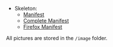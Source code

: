 - Skeleton:
	- [Manifest](https://carbon.now.sh/?bg=rgba%28171%2C+184%2C+195%2C+1%29&t=material&wt=none&l=application%2Fjson&width=680&ds=true&dsyoff=20px&dsblur=68px&wc=true&wa=true&pv=56px&ph=56px&ln=false&fl=1&fm=Hack&fs=14px&lh=133%25&si=false&es=2x&wm=false&code=%257B%250A%2520%2520%252F%252F%2520Required%250A%2520%2520%2522name%2522%253A%2520%2522My%2520awesome%2520Extension%2522%252C%250A%2520%2520%2522version%2522%253A%2520%2522versionString%2522%252C%250A%2520%2520%2522manifest_version%2522%253A%25203%250A%257D&tb=manifest.json)
	- [Complete Manifest](https://carbon.now.sh/?bg=rgba%28171%2C+184%2C+195%2C+1%29&t=material&wt=none&l=application%2Fjson&width=680&ds=true&dsyoff=20px&dsblur=68px&wc=true&wa=true&pv=56px&ph=56px&ln=false&fl=1&fm=Hack&fs=14px&lh=133%25&si=false&es=2x&wm=false&code=%257B%250A%2520%2520%252F%252F%2520Required%250A%2520%2520%2522name%2522%253A%2520%2522My%2520awesome%2520Extension%2522%252C%250A%2520%2520%2522version%2522%253A%2520%2522versionString%2522%252C%250A%2520%2520%2522manifest_version%2522%253A%25203%252C%250A%250A%2520%2520%252F%252F%2520Recommended%250A%2520%2520%2522action%2522%253A%2520%257B%257D%252C%250A%2520%2520%2522default_locale%2522%253A%2520%2522en%2522%252C%250A%2520%2520%2522description%2522%253A%2520%2522This%2520is%2520my%2520awesome%2520extension.%2522%252C%250A%2520%2520%2522icons%2522%253A%2520%257B%257D%252C%250A%250A%2520%2520%252F%252F%2520Optional%250A%2520%2520%2522action%2522%253A%2520%2522%2522%252C%250A%2520%2520%2522author%2522%253A%2520%2522%2522%252C%250A%2520%2520%2522automation%2522%253A%2520%2522%2522%252C%250A%2520%2520%2522background%2522%253A%2520%257B%250A%2520%2520%2520%2520%252F%252F%2520Required%2520if%2520%2560background%2560%2520exists%250A%2520%2520%2520%2520%2522service_worker%2522%253A%2520%2522%2522%250A%2520%2520%257D%252C%250A%2520%2520%2522chrome_settings_overrides%2522%253A%2520%257B%257D%252C%250A%2520%2520%2522chrome_url_overrides%2522%253A%2520%257B%257D%252C%250A%2520%2520%2522commands%2522%253A%2520%257B%257D%252C%250A%2520%2520%2522content_capabilities%2522%253A%2520%2522%2522%252C%250A%2520%2520%2522content_scripts%2522%253A%2520%255B%255D%252C%250A%2520%2520%2522content_security_policy%2522%253A%2520%2522policyString%2522%252C%250A%2520%2520%2522converted_from_user_script%2522%253A%2520%2522%2522%252C%250A%2520%2520%2522current_locale%2522%253A%2520%2522%2522%252C%250A%2520%2520%2522declarative_net_request%2522%253A%2520%2522%2522%252C%250A%2520%2520%2522devtools_page%2522%253A%2520%2522devtools.html%2522%252C%250A%2520%2520%2522differential_fingerprint%2522%253A%2520%2522%2522%252C%250A%2520%2520%2522event_rules%2522%253A%2520%255B%255D%252C%250A%2520%2520%2522externally_connectable%2522%253A%2520%257B%250A%2520%2520%2520%2520%2522matches%2522%253A%2520%255B%2522*%253A%252F%252F*.contoso.com%252F*%2522%255D%250A%2520%2520%257D%252C%250A%2520%2520%2522file_browser_handlers%2522%253A%2520%255B%255D%252C%250A%2520%2520%2522file_system_provider_capabilities%2522%253A%2520%257B%250A%2520%2520%2520%2520%2522configurable%2522%253A%2520true%252C%250A%2520%2520%2520%2520%2522multiple_mounts%2522%253A%2520true%252C%250A%2520%2520%2520%2520%2522source%2522%253A%2520%2522network%2522%250A%2520%2520%257D%252C%250A%2520%2520%2522homepage_url%2522%253A%2520%2522http%253A%252F%252Fpath%252Fto%252Fhomepage%2522%252C%250A%2520%2520%2522host_permissions%2522%253A%2520%255B%255D%252C%250A%2520%2520%2522import%2522%253A%2520%255B%257B%2522id%2522%253A%2520%252212345%2522%257D%255D%252C%250A%2520%2520%2522incognito%2522%253A%2520%2522spanning%252C%2520split%252C%2520or%2520not_allowed%2522%252C%250A%2520%2520%2522input_components%2522%253A%2520%2522%2522%252C%250A%2520%2520%2522key%2522%253A%2520%2522publicKey%2522%252C%250A%2520%2520%2522minimum_chrome_version%2522%253A%2520%2522versionString%2522%252C%250A%2520%2520%2522nacl_modules%2522%253A%2520%255B%255D%252C%250A%2520%2520%2522natively_connectable%2522%253A%2520%2522%2522%252C%250A%2520%2520%2522oauth2%2522%253A%2520%2522%2522%252C%250A%2520%2520%2522offline_enabled%2522%253A%2520true%252C%250A%2520%2520%2522omnibox%2522%253A%2520%257B%250A%2520%2520%2520%2520%2522keyword%2522%253A%2520%2522aString%2522%250A%2520%2520%257D%252C%250A%2520%2520%2522optional_permissions%2522%253A%2520%255B%2522tabs%2522%255D%252C%250A%2520%2520%2522options_page%2522%253A%2520%2522options.html%2522%252C%250A%2520%2520%2522options_ui%2522%253A%2520%257B%250A%2520%2520%2520%2520%2522chrome_style%2522%253A%2520true%252C%250A%2520%2520%2520%2520%2522page%2522%253A%2520%2522options.html%2522%250A%2520%2520%257D%252C%250A%2520%2520%2522permissions%2522%253A%2520%255B%2522tabs%2522%255D%252C%250A%2520%2520%2522platforms%2522%253A%2520%2522%2522%252C%250A%2520%2520%2522replacement_web_app%2522%253A%2520%2522%2522%252C%250A%2520%2520%2522requirements%2522%253A%2520%257B%257D%252C%250A%2520%2520%2522sandbox%2522%253A%2520%255B%255D%252C%250A%2520%2520%2522short_name%2522%253A%2520%2522Short%2520Name%2522%252C%250A%2520%2520%2522storage%2522%253A%2520%257B%250A%2520%2520%2520%2520%2522managed_schema%2522%253A%2520%2522schema.json%2522%250A%2520%2520%257D%252C%250A%2520%2520%2522system_indicator%2522%253A%2520%2522%2522%252C%250A%2520%2520%2522tts_engine%2522%253A%2520%257B%257D%252C%250A%2520%2520%2522update_url%2522%253A%2520%2522http%253A%252F%252Fpath%252Fto%252FupdateInfo.xml%2522%252C%250A%2520%2520%2522version_name%2522%253A%2520%2522aString%2522%252C%250A%2520%2520%2522web_accessible_resources%2522%253A%2520%255B%255D%250A%257D&tb=manifest.json)
	- [Firefox Manifest](https://carbon.now.sh/?bg=rgba%28171%2C+184%2C+195%2C+1%29&t=material&wt=none&l=application%2Fjson&width=680&ds=true&dsyoff=20px&dsblur=68px&wc=true&wa=true&pv=56px&ph=56px&ln=false&fl=1&fm=Hack&fs=14px&lh=133%25&si=false&es=2x&wm=false&code=%257B%250A%2520%2520%252F%252F%2520Required%250A%2520%2520%2522name%2522%253A%2520%2522%25E2%2580%25A6%2522%252C%250A%2520%2520%2522manifest_version%2522%253A%25202%252C%250A%2520%2520%2522version%2522%253A%2520%25220.1%2522%252C%250A%2520%2520%250A%2520%2520%252F%252F%2520Recommended%250A%2520%2520%2522default_locale%2522%253A%2520%2522en%2522%252C%250A%2520%2520%2522description%2522%253A%2520%2522%25E2%2580%25A6%2522%252C%250A%2520%2520%2522icons%2522%253A%2520%257B%250A%2520%2520%2520%2520%252248%2522%253A%2520%2522icon.png%2522%252C%250A%2520%2520%2520%2520%252296%2522%253A%2520%2522icon%25402x.png%2522%250A%2520%2520%257D%252C%250A%250A%2520%2520%252F%252F%2520Other%250A%2520%2520%2522browser_specific_settings%2522%253A%2520%257B%250A%2520%2520%2520%2520%2522gecko%2522%253A%2520%257B%250A%2520%2520%2520%2520%2520%2520%2522id%2522%253A%2520%2522addon%2540example.com%2522%252C%250A%2520%2520%2520%2520%2520%2520%2522strict_min_version%2522%253A%2520%252242.0%2522%250A%2520%2520%2520%2520%257D%250A%2520%2520%257D%252C%250A%2520%2520%2522background%2522%253A%2520%257B%250A%2520%2520%2520%2520%2522scripts%2522%253A%2520%255B%2522jquery.js%2522%252C%2520%2522my-background.js%2522%255D%252C%250A%2520%2520%257D%252C%250A%2520%2520%2522browser_action%2522%253A%2520%257B%250A%2520%2520%2520%2520%2522default_icon%2522%253A%2520%257B%250A%2520%2520%2520%2520%2520%2520%252219%2522%253A%2520%2522button%252Fgeo-19.png%2522%252C%250A%2520%2520%2520%2520%2520%2520%252238%2522%253A%2520%2522button%252Fgeo-38.png%2522%250A%2520%2520%2520%2520%257D%252C%250A%2520%2520%2520%2520%2522default_title%2522%253A%2520%2522Whereami%253F%2522%252C%250A%2520%2520%2520%2520%2522default_popup%2522%253A%2520%2522popup%252Fgeo.html%2522%250A%2520%2520%257D%252C%250A%2520%2520%2522commands%2522%253A%2520%257B%250A%2520%2520%2520%2520%2522toggle-feature%2522%253A%2520%257B%250A%2520%2520%2520%2520%2520%2520%2522suggested_key%2522%253A%2520%257B%250A%2520%2520%2520%2520%2520%2520%2520%2520%2522default%2522%253A%2520%2522Ctrl%252BShift%252BY%2522%252C%250A%2520%2520%2520%2520%2520%2520%2520%2520%2522linux%2522%253A%2520%2522Ctrl%252BShift%252BU%2522%250A%2520%2520%2520%2520%2520%2520%257D%252C%250A%2520%2520%2520%2520%2520%2520%2522description%2522%253A%2520%2522Send%2520a%2520%27toggle-feature%27%2520event%2522%250A%2520%2520%2520%2520%257D%250A%2520%2520%257D%252C%250A%2520%2520%2522content_security_policy%2522%253A%2520%2522script-src%2520%27self%27%2520https%253A%252F%252Fexample.com%253B%2520object-src%2520%27self%27%2522%252C%250A%2520%2520%2522content_scripts%2522%253A%2520%255B%250A%2520%2520%2520%2520%257B%250A%2520%2520%2520%2520%2520%2520%2522exclude_matches%2522%253A%2520%255B%2522*%253A%252F%252Fdeveloper.mozilla.org%252F*%2522%255D%252C%250A%2520%2520%2520%2520%2520%2520%2522matches%2522%253A%2520%255B%2522*%253A%252F%252F*.mozilla.org%252F*%2522%255D%252C%250A%2520%2520%2520%2520%2520%2520%2522js%2522%253A%2520%255B%2522borderify.js%2522%255D%250A%2520%2520%2520%2520%257D%250A%2520%2520%255D%252C%250A%2520%2520%2522page_action%2522%253A%2520%257B%250A%2520%2520%2520%2520%2522default_icon%2522%253A%2520%257B%250A%2520%2520%2520%2520%2520%2520%252219%2522%253A%2520%2522button%252Fgeo-19.png%2522%252C%250A%2520%2520%2520%2520%2520%2520%252238%2522%253A%2520%2522button%252Fgeo-38.png%2522%250A%2520%2520%2520%2520%257D%252C%250A%2520%2520%2520%2520%2522default_title%2522%253A%2520%2522Whereami%253F%2522%252C%250A%2520%2520%2520%2520%2522default_popup%2522%253A%2520%2522popup%252Fgeo.html%2522%250A%2520%2520%257D%252C%250A%250A%2520%2520%2522permissions%2522%253A%2520%255B%2522webNavigation%2522%255D%252C%250A%250A%2520%2520%2522user_scripts%2522%253A%2520%257B%250A%2520%2520%2520%2520%2522api_script%2522%253A%2520%2522apiscript.js%2522%252C%250A%2520%2520%257D%252C%250A%250A%2520%2520%2522web_accessible_resources%2522%253A%2520%255B%2522images%252Fmy-image.png%2522%255D%250A%257D&tb=manifest.json)

All pictures are stored in the `/image` folder.